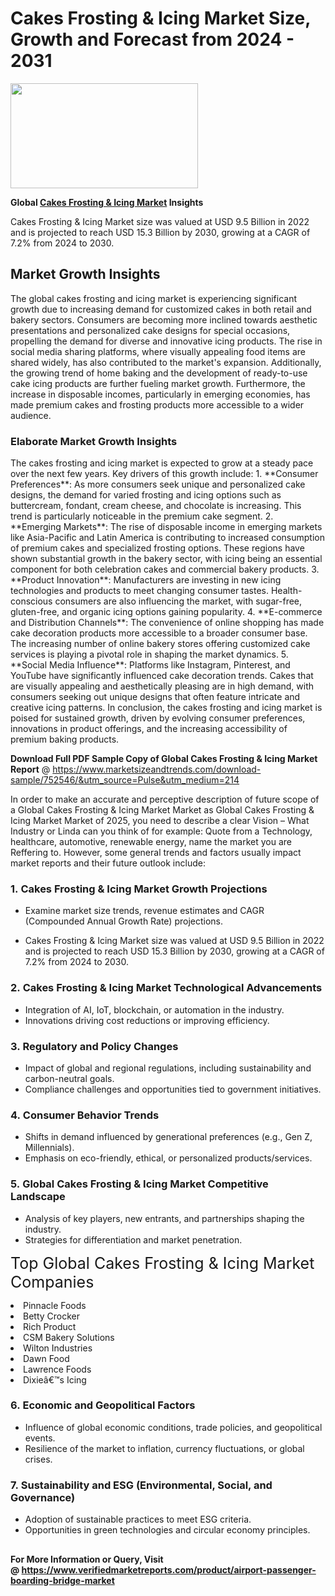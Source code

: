 <H1>Cakes Frosting & Icing Market Size, Growth and Forecast from 2024 - 2031</H1><img class="aligncenter size-medium wp-image-584254" src="https://thirdeyenews.in/wp-content/uploads/2024/09/Global-Market-Research-300x168.jpeg" alt="" width="300" height="168" /><p><strong>Global&nbsp;<a href="https://www.marketsizeandtrends.com/download-sample/752546/&amp;utm_source=Pulse&amp;utm_medium=214">Cakes Frosting & Icing Market</a> Insights</strong></p><p>Cakes Frosting & Icing Market size was valued at USD 9.5 Billion in 2022 and is projected to reach USD 15.3 Billion by 2030, growing at a CAGR of 7.2% from 2024 to 2030.</p><p><h2>Market Growth Insights</h2> The global cakes frosting and icing market is experiencing significant growth due to increasing demand for customized cakes in both retail and bakery sectors. Consumers are becoming more inclined towards aesthetic presentations and personalized cake designs for special occasions, propelling the demand for diverse and innovative icing products. The rise in social media sharing platforms, where visually appealing food items are shared widely, has also contributed to the market's expansion. Additionally, the growing trend of home baking and the development of ready-to-use cake icing products are further fueling market growth. Furthermore, the increase in disposable incomes, particularly in emerging economies, has made premium cakes and frosting products more accessible to a wider audience. <h3>Elaborate Market Growth Insights</h3> The cakes frosting and icing market is expected to grow at a steady pace over the next few years. Key drivers of this growth include: 1. **Consumer Preferences**: As more consumers seek unique and personalized cake designs, the demand for varied frosting and icing options such as buttercream, fondant, cream cheese, and chocolate is increasing. This trend is particularly noticeable in the premium cake segment. 2. **Emerging Markets**: The rise of disposable income in emerging markets like Asia-Pacific and Latin America is contributing to increased consumption of premium cakes and specialized frosting options. These regions have shown substantial growth in the bakery sector, with icing being an essential component for both celebration cakes and commercial bakery products. 3. **Product Innovation**: Manufacturers are investing in new icing technologies and products to meet changing consumer tastes. Health-conscious consumers are also influencing the market, with sugar-free, gluten-free, and organic icing options gaining popularity. 4. **E-commerce and Distribution Channels**: The convenience of online shopping has made cake decoration products more accessible to a broader consumer base. The increasing number of online bakery stores offering customized cake services is playing a pivotal role in shaping the market dynamics. 5. **Social Media Influence**: Platforms like Instagram, Pinterest, and YouTube have significantly influenced cake decoration trends. Cakes that are visually appealing and aesthetically pleasing are in high demand, with consumers seeking out unique designs that often feature intricate and creative icing patterns. In conclusion, the cakes frosting and icing market is poised for sustained growth, driven by evolving consumer preferences, innovations in product offerings, and the increasing accessibility of premium baking products. </p><p><span class=""><strong>Download Full PDF Sample Copy of Global Cakes Frosting & Icing Market Report</strong> @ <a href="https://www.marketsizeandtrends.com/download-sample/752546/&amp;utm_source=Pulse&amp;utm_medium=214" target="_blank">https://www.marketsizeandtrends.com/download-sample/752546/&amp;utm_source=Pulse&amp;utm_medium=214</a></span></p><p>In order to make an accurate and perceptive description of future scope of a Global&nbsp;Cakes Frosting & Icing Market Market as Global&nbsp;Cakes Frosting & Icing Market Market of 2025, you need to describe a clear Vision &ndash; What Industry or Linda can you think of for example: Quote from a Technology, healthcare, automotive, renewable energy, name the market you are Reffering to. However, some general trends and factors usually impact market reports and their future outlook include:</p><h3>1.&nbsp;<strong>Cakes Frosting & Icing Market Growth Projections</strong></h3><ul><li>Examine market size trends, revenue estimates and CAGR (Compounded Annual Growth Rate) projections.</li><li><p>Cakes Frosting & Icing Market size was valued at USD 9.5 Billion in 2022 and is projected to reach USD 15.3 Billion by 2030, growing at a CAGR of 7.2% from 2024 to 2030.</p></li></ul><h3>2.&nbsp;<strong>Cakes Frosting & Icing Market Technological Advancements</strong></h3><ul><li>Integration of AI, IoT, blockchain, or automation in the industry.</li><li>Innovations driving cost reductions or improving efficiency.</li></ul><h3>3.&nbsp;<strong>Regulatory and Policy Changes</strong></h3><ul><li>Impact of global and regional regulations, including sustainability and carbon-neutral goals.</li><li>Compliance challenges and opportunities tied to government initiatives.</li></ul><h3>4.&nbsp;<strong>Consumer Behavior Trends</strong></h3><ul><li>Shifts in demand influenced by generational preferences (e.g., Gen Z, Millennials).</li><li>Emphasis on eco-friendly, ethical, or personalized products/services.</li></ul><h3>5.&nbsp;<strong>Global Cakes Frosting & Icing Market Competitive Landscape</strong></h3><ul><li>Analysis of key players, new entrants, and partnerships shaping the industry.</li><li>Strategies for differentiation and market penetration.</li></ul><p data-pm-slice="1 1 []"><span style="color: inherit; font-family: inherit; font-size: 25px;">Top Global Cakes Frosting & Icing Market Companies</span></p><div class="" data-test-id=""><p><li>Pinnacle Foods</li><li> Betty Crocker</li><li> Rich Product</li><li> CSM Bakery Solutions</li><li> Wilton Industries</li><li> Dawn Food</li><li> Lawrence Foods</li><li> Dixieâ€™s Icing</li></p></div><h3>6.&nbsp;<strong>Economic and Geopolitical Factors</strong></h3><ul><li>Influence of global economic conditions, trade policies, and geopolitical events.</li><li>Resilience of the market to inflation, currency fluctuations, or global crises.</li></ul><h3>7.&nbsp;<strong>Sustainability and ESG (Environmental, Social, and Governance)</strong></h3><ul><li>Adoption of sustainable practices to meet ESG criteria.</li><li>Opportunities in green technologies and circular economy principles.</li></ul><h2><strong style="font-size: 14px;">For More Information or Query, Visit @&nbsp;</strong><a style="background-color: #ffffff; font-size: 14px;" href="https://www.marketsizeandtrends.com/report/cakes-frosting-icing-market/" target="_blank">https://www.verifiedmarketreports.com/product/airport-passenger-boarding-bridge-market</a></h2>
